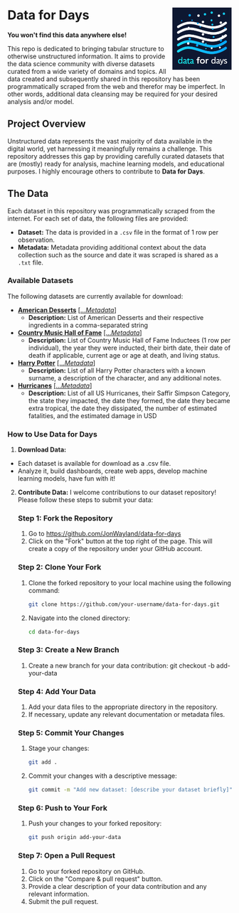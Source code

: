 # Data for Days <a href="https://github.com/JonWayland/data-for-days"><img src="images/logo.png" align="right" height="140" /></a>

**You won't find this data anywhere else!**

This repo is dedicated to bringing tabular structure to otherwise unstructured information. It aims to provide the data science community with diverse datasets curated from a wide variety of domains and topics. All data created and subsequently shared in this repository has been programmatically scraped from the web and therefor may be imperfect. In other words, additional data cleansing may be required for your desired analysis and/or model.

## Project Overview

Unstructured data represents the vast majority of data available in the digital world, yet harnessing it meaningfully remains a challenge. This repository addresses this gap by providing carefully curated datasets that are (mostly) ready for analysis, machine learning models, and educational purposes. I highly encourage others to contribute to **Data for Days**.

## The Data

Each dataset in this repository was programmatically scraped from the internet. For each set of data, the following files are provided:

- **Dataset:** The data is provided in a `.csv` file in the format of 1 row per observation.
- **Metadata:** Metadata providing additional context about the data collection such as the source and date it was scraped is shared as a `.txt` file.

### Available Datasets

The following datasets are currently available for download:
- **[American Desserts](https://github.com/JonWayland/data-for-days/blob/main/data/american_desserts_20240323.csv)**  [[...*Metadata*]](https://github.com/JonWayland/data-for-days/blob/main/data/american_desserts_20240323.txt)
  - **Description:** List of American Desserts and their respective ingredients in a comma-separated string
- **[Country Music Hall of Fame](https://github.com/JonWayland/data-for-days/blob/main/data/country_hof_20240521.csv)**  [[...*Metadata*]](https://github.com/JonWayland/data-for-days/blob/main/data/country_hof_20240521.txt)
  - **Description:** List of Country Music Hall of Fame Inductees (1 row per individual), the year they were inducted, their birth date, their date of death if applicable, current age or age at death, and living status.
- **[Harry Potter](https://github.com/JonWayland/data-for-days/blob/main/data/harry_potter_20240521.csv)**  [[...*Metadata*]](https://github.com/JonWayland/data-for-days/blob/main/data/harry_potter_20240521.txt)
  - **Description:** List of all Harry Potter characters with a known surname, a description of the character, and any additional notes.
- **[Hurricanes](https://github.com/JonWayland/data-for-days/blob/main/data/hurricanes_20240507.csv)**  [[...*Metadata*]](https://github.com/JonWayland/data-for-days/blob/main/data/hurricanes_20240507.txt)
  - **Description:** List of all US Hurricanes, their Saffir Simpson Category, the state they impacted, the date they formed, the date they became extra tropical, the date they dissipated, the number of estimated fatalities, and the estimated damage in USD

### How to Use Data for Days

1. **Download Data:**
  - Each dataset is available for download as a .csv file.
  - Analyze it, build dashboards, create web apps, develop machine learning models, have fun with it!

2. **Contribute Data:**
   I welcome contributions to our dataset repository! Please follow these steps to submit your data:

   ### Step 1: Fork the Repository

   1. Go to https://github.com/JonWayland/data-for-days
   2. Click on the "Fork" button at the top right of the page. This will create a copy of the repository under your GitHub account.
  
   ### Step 2: Clone Your Fork
  
   1. Clone the forked repository to your local machine using the following command:
      ```bash
      git clone https://github.com/your-username/data-for-days.git

   2. Navigate into the cloned directory:
      ```bash
      cd data-for-days

   ### Step 3: Create a New Branch

   1. Create a new branch for your data contribution:
      git checkout -b add-your-data

   ### Step 4: Add Your Data

   1. Add your data files to the appropriate directory in the repository.
   2. If necessary, update any relevant documentation or metadata files.
  
   ### Step 5: Commit Your Changes

   1. Stage your changes:
      ```bash
      git add .
   2. Commit your changes with a descriptive message:
      ```bash
      git commit -m "Add new dataset: [describe your dataset briefly]"

   ### Step 6: Push to Your Fork

   1. Push your changes to your forked repository:
      ```bash
      git push origin add-your-data

   ### Step 7: Open a Pull Request
   
   1. Go to your forked repository on GitHub.
   2. Click on the "Compare & pull request" button.
   3. Provide a clear description of your data contribution and any relevant information.
   4. Submit the pull request.
   
